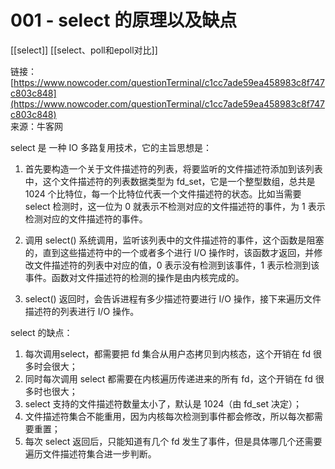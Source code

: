 # 001 - select 的原理以及缺点

[[select]]
[[select、poll和epoll对比]]

链接：[https://www.nowcoder.com/questionTerminal/c1cc7ade59ea458983c8f747c803c848](https://www.nowcoder.com/questionTerminal/c1cc7ade59ea458983c8f747c803c848)  
来源：牛客网  

select 是 一种 IO 多路复用技术，它的主旨思想是：

1.  首先要构造一个关于文件描述符的列表，将要监听的文件描述符添加到该列表中，这个文件描述符的列表数据类型为 fd_set，它是一个整型数组，总共是 1024 个比特位，每一个比特位代表一个文件描述符的状态。比如当需要 select 检测时，这一位为 0 就表示不检测对应的文件描述符的事件，为 1 表示检测对应的文件描述符的事件。
    
2.  调用 select() 系统调用，监听该列表中的文件描述符的事件，这个函数是阻塞的，直到这些描述符中的一个或者多个进行 I/O 操作时，该函数才返回，并修改文件描述符的列表中对应的值，0 表示没有检测到该事件，1 表示检测到该事件。函数对文件描述符的检测的操作是由内核完成的。
    
3.  select() 返回时，会告诉进程有多少描述符要进行 I/O 操作，接下来遍历文件描述符的列表进行 I/O 操作。
    

select 的缺点：

1.  每次调用select，都需要把 fd 集合从用户态拷贝到内核态，这个开销在 fd 很多时会很大；
2.  同时每次调用 select 都需要在内核遍历传递进来的所有 fd，这个开销在 fd 很多时也很大；
3.  select 支持的文件描述符数量太小了，默认是 1024（由 fd_set 决定）；
4.  文件描述符集合不能重用，因为内核每次检测到事件都会修改，所以每次都需要重置；
5.  每次 select 返回后，只能知道有几个 fd 发生了事件，但是具体哪几个还需要遍历文件描述符集合进一步判断。